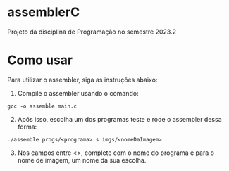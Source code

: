 # assemblerC
Projeto da disciplina de Programação no semestre 2023.2

# Como usar

Para utilizar o assembler, siga as instruções abaixo:

1. Compile o assembler usando o comando:

```console
gcc -o assemble main.c
```
2. Após isso, escolha um dos programas teste e rode o assembler dessa forma:
```console
./assemble progs/<programa>.s imgs/<nomeDaImagem>
```
3. Nos campos entre <>, complete com o nome do programa e para o nome de imagem, um nome da sua escolha.
